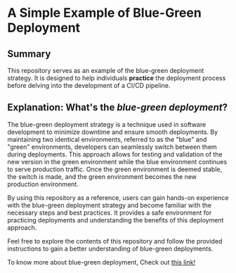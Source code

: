 # A Simple Example of Blue-Green Deployment

## Summary
This repository serves as an example of the blue-green deployment strategy. It is designed to help individuals **practice** the deployment process before delving into the development of a CI/CD pipeline.

## Explanation: What's the *blue-green deployment*?

The blue-green deployment strategy is a technique used in software development to minimize downtime and ensure smooth deployments. By maintaining two identical environments, referred to as the "blue" and "green" environments, developers can seamlessly switch between them during deployments. This approach allows for testing and validation of the new version in the green environment while the blue environment continues to serve production traffic. Once the green environment is deemed stable, the switch is made, and the green environment becomes the new production environment.

By using this repository as a reference, users can gain hands-on experience with the blue-green deployment strategy and become familiar with the necessary steps and best practices. It provides a safe environment for practicing deployments and understanding the benefits of this deployment approach.

Feel free to explore the contents of this repository and follow the provided instructions to gain a better understanding of blue-green deployments.

To know more about blue-green deployment, Check out [this link!](https://docs.aws.amazon.com/whitepapers/latest/overview-deployment-options/bluegreen-deployments.html#:~:text=A%20blue%2Fgreen%20deployment%20is,running%20the%20new%20application%20version.)
